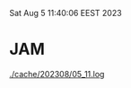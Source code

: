 Sat Aug  5 11:40:06 EEST 2023
# JAM
<a href='./cache/202308/05_11.log'>./cache/202308/05_11.log</a>

